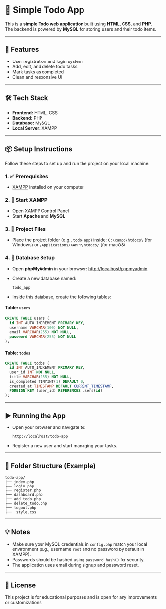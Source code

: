 # 📝 Simple Todo App

This is a **simple Todo web application** built using **HTML**, **CSS**, and **PHP**. The backend is powered by **MySQL** for storing users and their todo items.

---

## 🚀 Features

* User registration and login system
* Add, edit, and delete todo tasks
* Mark tasks as completed
* Clean and responsive UI

---

## 🛠️ Tech Stack

* **Frontend:** HTML, CSS
* **Backend:** PHP
* **Database:** MySQL
* **Local Server:** XAMPP

---

## 📦 Setup Instructions

Follow these steps to set up and run the project on your local machine:

### 1. ✅ Prerequisites

* [XAMPP](https://www.apachefriends.org/index.html) installed on your computer

### 2. 🚦 Start XAMPP

* Open XAMPP Control Panel
* Start **Apache** and **MySQL**

### 3. 💂️ Project Files

* Place the project folder (e.g., `todo-app`) inside:
  `C:\xampp\htdocs\` (for Windows)
  or
  `/Applications/XAMPP/htdocs/` (for macOS)

### 4. 🛂️ Database Setup

* Open **phpMyAdmin** in your browser:
  [http://localhost/phpmyadmin](http://localhost/phpmyadmin)

* Create a new database named:

  ```
  todo_app
  ```

* Inside this database, create the following tables:

#### Table: `users`

```sql
CREATE TABLE users (
  id INT AUTO_INCREMENT PRIMARY KEY,
  username VARCHAR(100) NOT NULL,
  email VARCHAR(255) NOT NULL,
  password VARCHAR(255) NOT NULL
);
```

#### Table: `todos`

```sql
CREATE TABLE todos (
  id INT AUTO_INCREMENT PRIMARY KEY,
  user_id INT NOT NULL,
  title VARCHAR(255) NOT NULL,
  is_completed TINYINT(1) DEFAULT 0,
  created_at TIMESTAMP DEFAULT CURRENT_TIMESTAMP,
  FOREIGN KEY (user_id) REFERENCES users(id)
);
```

---

## ▶️ Running the App

* Open your browser and navigate to:

  ```
  http://localhost/todo-app
  ```

* Register a new user and start managing your tasks.

---

## 📁 Folder Structure (Example)

```
todo-app/
├── index.php
├── login.php
├── register.php
├── dashboard.php
├── add_todo.php
├── delete_todo.php
├── logout.php
├──  style.css
```

---

## 💡 Notes

* Make sure your MySQL credentials in `config.php` match your local environment (e.g., username `root` and no password by default in XAMPP).
* Passwords should be hashed using `password_hash()` for security.
* The application uses email during signup and password reset.

---

## 📃 License

This project is for educational purposes and is open for any improvements or customizations.
